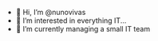 - 👋 Hi, I’m @nunovivas
- 👀 I’m interested in everything IT...
- 🌱 I’m currently managing a small IT team
<!---
nunovivas/nunovivas is a ✨ special ✨ repository because its `README.md` (this file) appears on your GitHub profile.
You can click the Preview link to take a look at your changes.
--->
